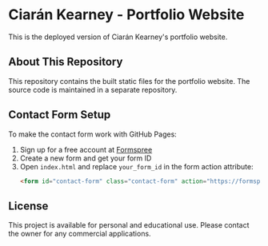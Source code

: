 # Ciarán Kearney - Portfolio Website

This is the deployed version of Ciarán Kearney's portfolio website.

## About This Repository

This repository contains the built static files for the portfolio website. The source code is maintained in a separate repository.

## Contact Form Setup

To make the contact form work with GitHub Pages:

1. Sign up for a free account at [Formspree](https://formspree.io/)
2. Create a new form and get your form ID
3. Open `index.html` and replace `your_form_id` in the form action attribute:
   ```html
   <form id="contact-form" class="contact-form" action="https://formspree.io/f/your_form_id" method="POST">
   ```

## License

This project is available for personal and educational use. Please contact the owner for any commercial applications.
